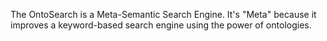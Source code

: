 The OntoSearch is a Meta-Semantic Search Engine. It's "Meta" because it improves a keyword-based
search engine using the power of ontologies.